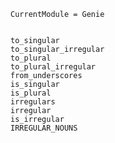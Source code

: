 ```@meta
CurrentModule = Genie
```

```@contents
```

```@docs
to_singular
to_singular_irregular
to_plural
to_plural_irregular
from_underscores
is_singular
is_plural
irregulars
irregular
is_irregular
IRREGULAR_NOUNS
```
